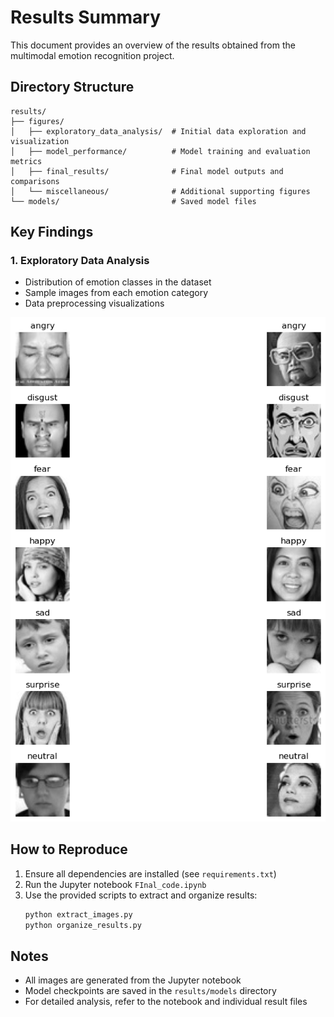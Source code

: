 # Results Summary

This document provides an overview of the results obtained from the multimodal emotion recognition project.

## Directory Structure

```
results/
├── figures/
│   ├── exploratory_data_analysis/  # Initial data exploration and visualization
│   ├── model_performance/          # Model training and evaluation metrics
│   ├── final_results/              # Final model outputs and comparisons
│   └── miscellaneous/              # Additional supporting figures
└── models/                         # Saved model files
```

## Key Findings

### 1. Exploratory Data Analysis

- Distribution of emotion classes in the dataset
- Sample images from each emotion category
- Data preprocessing visualizations

![EDA Example](figures/exploratory_data_analysis/output_0.png)





## How to Reproduce

1. Ensure all dependencies are installed (see `requirements.txt`)
2. Run the Jupyter notebook `FInal_code.ipynb`
3. Use the provided scripts to extract and organize results:
   ```bash
   python extract_images.py
   python organize_results.py
   ```

## Notes

- All images are generated from the Jupyter notebook
- Model checkpoints are saved in the `results/models` directory
- For detailed analysis, refer to the notebook and individual result files
